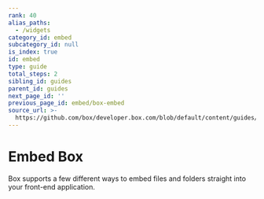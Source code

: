 ```yaml
---
rank: 40
alias_paths:
  - /widgets
category_id: embed
subcategory_id: null
is_index: true
id: embed
type: guide
total_steps: 2
sibling_id: guides
parent_id: guides
next_page_id: ''
previous_page_id: embed/box-embed
source_url: >-
  https://github.com/box/developer.box.com/blob/default/content/guides/embed/index.md
---
```

# Embed Box

Box supports a few different ways to embed files and folders straight into your
front-end application.